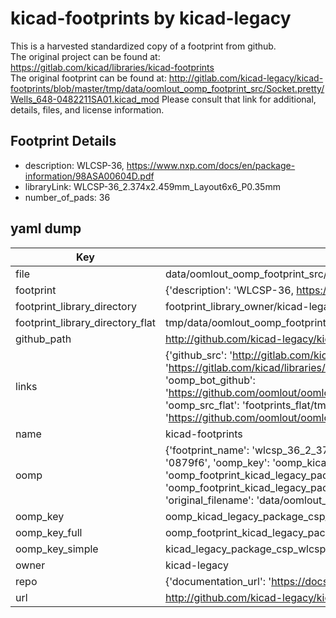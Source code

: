 # kicad-footprints by kicad-legacy  
This is a harvested standardized copy of a footprint from github.  
The original project can be found at:  
https://gitlab.com/kicad/libraries/kicad-footprints  
The original footprint can be found at:
http://gitlab.com/kicad-legacy/kicad-footprints/blob/master/tmp/data/oomlout_oomp_footprint_src/Socket.pretty/Wells_648-0482211SA01.kicad_mod
Please consult that link for additional, details, files, and license information.  
## Footprint Details
* description: WLCSP-36, https://www.nxp.com/docs/en/package-information/98ASA00604D.pdf  
* libraryLink: WLCSP-36_2.374x2.459mm_Layout6x6_P0.35mm  
* number_of_pads: 36  
## yaml dump  
| Key | Value |  
| --- | --- |  
| file | data/oomlout_oomp_footprint_src/kicad-footprints/Package_CSP.pretty/WLCSP-36_2.374x2.459mm_Layout6x6_P0.35mm.kicad_mod |  
| footprint | {'description': 'WLCSP-36, https://www.nxp.com/docs/en/package-information/98ASA00604D.pdf', 'libraryLink': 'WLCSP-36_2.374x2.459mm_Layout6x6_P0.35mm', 'number_of_pads': 36} |  
| footprint_library_directory | footprint_library_owner/kicad-legacy_kicad-footprints |  
| footprint_library_directory_flat | tmp/data/oomlout_oomp_footprint_src/footprints_flat/kicad_legacy_package_csp_wlcsp_36_2_374x2_459mm_layout6x6_p0_35mm/working |  
| github_path | http://github.com/kicad-legacy/kicad-footprints/blob/master/tmp/data/oomlout_oomp_footprint_src/Package_CSP.pretty/WLCSP-36_2.374x2.459mm_Layout6x6_P0.35mm.kicad_mod |  
| links | {'github_src': 'http://gitlab.com/kicad-legacy/kicad-footprints/blob/master/tmp/data/oomlout_oomp_footprint_src/Socket.pretty/Wells_648-0482211SA01.kicad_mod', 'github_src_repo': 'https://gitlab.com/kicad/libraries/kicad-footprints', 'oomp_bot': 'tmp/data/oomlout_oomp_footprint_src/footprints/kicad_legacy_package_csp_wlcsp_36_2_374x2_459mm_layout6x6_p0_35mm/working', 'oomp_bot_github': 'https://github.com/oomlout/oomlout_oomp_footprint_bot/tree/main/tmp/data/oomlout_oomp_footprint_src/footprints/kicad_legacy_package_csp_wlcsp_36_2_374x2_459mm_layout6x6_p0_35mm/working', 'oomp_src_flat': 'footprints_flat/tmp/data/oomlout_oomp_footprint_src/footprints_flat/kicad_legacy_package_csp_wlcsp_36_2_374x2_459mm_layout6x6_p0_35mm/working', 'oomp_src_flat_github': 'https://github.com/oomlout/oomlout_oomp_footprint_src/tree/main/tmp/data/oomlout_oomp_footprint_src/footprints_flat/kicad_legacy_package_csp_wlcsp_36_2_374x2_459mm_layout6x6_p0_35mm/working'} |  
| name | kicad-footprints |  
| oomp | {'footprint_name': 'wlcsp_36_2_374x2_459mm_layout6x6_p0_35mm', 'library_name': 'package_csp', 'md5': '0879f6ea2b8b21d65f14fb051d2b16ab', 'md5_10': '0879f6ea2b', 'md5_5': '0879f', 'md5_6': '0879f6', 'oomp_key': 'oomp_kicad_legacy_package_csp_wlcsp_36_2_374x2_459mm_layout6x6_p0_35mm', 'oomp_key_extra': 'oomp_footprint_kicad_legacy_package_csp_wlcsp_36_2_374x2_459mm_layout6x6_p0_35mm', 'oomp_key_full': 'oomp_footprint_kicad_legacy_package_csp_wlcsp_36_2_374x2_459mm_layout6x6_p0_35mm_0879f6', 'oomp_key_simple': 'kicad_legacy_package_csp_wlcsp_36_2_374x2_459mm_layout6x6_p0_35mm', 'original_filename': 'data/oomlout_oomp_footprint_src/kicad-footprints/Package_CSP.pretty/WLCSP-36_2.374x2.459mm_Layout6x6_P0.35mm.kicad_mod', 'owner_name': 'kicad_legacy'} |  
| oomp_key | oomp_kicad_legacy_package_csp_wlcsp_36_2_374x2_459mm_layout6x6_p0_35mm |  
| oomp_key_full | oomp_footprint_kicad_legacy_package_csp_wlcsp_36_2_374x2_459mm_layout6x6_p0_35mm |  
| oomp_key_simple | kicad_legacy_package_csp_wlcsp_36_2_374x2_459mm_layout6x6_p0_35mm |  
| owner | kicad-legacy |  
| repo | {'documentation_url': 'https://docs.github.com/rest/repos/repos#get-a-repository', 'message': 'Not Found'} |  
| url | http://github.com/kicad-legacy/kicad-footprints |  

